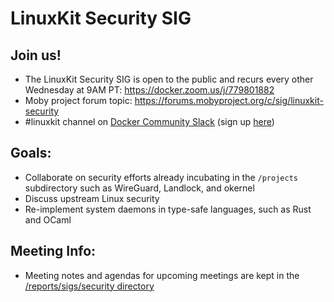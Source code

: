 # LinuxKit Security SIG

## Join us!
- The LinuxKit Security SIG is open to the public and recurs every other Wednesday at 9AM PT: https://docker.zoom.us/j/779801882
- Moby project forum topic: https://forums.mobyproject.org/c/sig/linuxkit-security
- #linuxkit channel on [Docker Community Slack](https://dockercommunity.slack.com/messages/C50QFMRC2/) (sign up [here](https://community.docker.com/registrations/groups/4316))

## Goals:
- Collaborate on security efforts already incubating in the `/projects` subdirectory such as WireGuard, Landlock, and okernel
- Discuss upstream Linux security
- Re-implement system daemons in type-safe languages, such as Rust and OCaml

## Meeting Info:
- Meeting notes and agendas for upcoming meetings are kept in the [/reports/sigs/security directory](../../reports/sigs/security)

